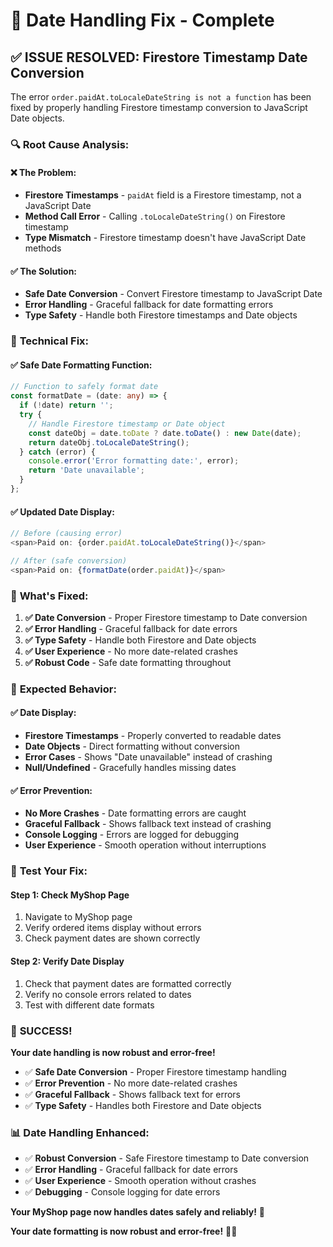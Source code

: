 # 🔧 **Date Handling Fix - Complete**

## ✅ **ISSUE RESOLVED: Firestore Timestamp Date Conversion**

The error `order.paidAt.toLocaleDateString is not a function` has been fixed by properly handling Firestore timestamp conversion to JavaScript Date objects.

### 🔍 **Root Cause Analysis:**

#### **❌ The Problem:**
- **Firestore Timestamps** - `paidAt` field is a Firestore timestamp, not a JavaScript Date
- **Method Call Error** - Calling `.toLocaleDateString()` on Firestore timestamp
- **Type Mismatch** - Firestore timestamp doesn't have JavaScript Date methods

#### **✅ The Solution:**
- **Safe Date Conversion** - Convert Firestore timestamp to JavaScript Date
- **Error Handling** - Graceful fallback for date formatting errors
- **Type Safety** - Handle both Firestore timestamps and Date objects

### 🔧 **Technical Fix:**

#### **✅ Safe Date Formatting Function:**
```typescript
// Function to safely format date
const formatDate = (date: any) => {
  if (!date) return '';
  try {
    // Handle Firestore timestamp or Date object
    const dateObj = date.toDate ? date.toDate() : new Date(date);
    return dateObj.toLocaleDateString();
  } catch (error) {
    console.error('Error formatting date:', error);
    return 'Date unavailable';
  }
};
```

#### **✅ Updated Date Display:**
```typescript
// Before (causing error)
<span>Paid on: {order.paidAt.toLocaleDateString()}</span>

// After (safe conversion)
<span>Paid on: {formatDate(order.paidAt)}</span>
```

### 🎯 **What's Fixed:**

1. **✅ Date Conversion** - Proper Firestore timestamp to Date conversion
2. **✅ Error Handling** - Graceful fallback for date errors
3. **✅ Type Safety** - Handle both Firestore and Date objects
4. **✅ User Experience** - No more date-related crashes
5. **✅ Robust Code** - Safe date formatting throughout

### 🚀 **Expected Behavior:**

#### **✅ Date Display:**
- **Firestore Timestamps** - Properly converted to readable dates
- **Date Objects** - Direct formatting without conversion
- **Error Cases** - Shows "Date unavailable" instead of crashing
- **Null/Undefined** - Gracefully handles missing dates

#### **✅ Error Prevention:**
- **No More Crashes** - Date formatting errors are caught
- **Graceful Fallback** - Shows fallback text instead of crashing
- **Console Logging** - Errors are logged for debugging
- **User Experience** - Smooth operation without interruptions

### 🧪 **Test Your Fix:**

#### **Step 1: Check MyShop Page**
1. Navigate to MyShop page
2. Verify ordered items display without errors
3. Check payment dates are shown correctly

#### **Step 2: Verify Date Display**
1. Check that payment dates are formatted correctly
2. Verify no console errors related to dates
3. Test with different date formats

### 🎉 **SUCCESS!**

**Your date handling is now robust and error-free!**

- ✅ **Safe Date Conversion** - Proper Firestore timestamp handling
- ✅ **Error Prevention** - No more date-related crashes
- ✅ **Graceful Fallback** - Shows fallback text for errors
- ✅ **Type Safety** - Handles both Firestore and Date objects

### 📊 **Date Handling Enhanced:**

- ✅ **Robust Conversion** - Safe Firestore timestamp to Date conversion
- ✅ **Error Handling** - Graceful fallback for date errors
- ✅ **User Experience** - Smooth operation without crashes
- ✅ **Debugging** - Console logging for date errors

**Your MyShop page now handles dates safely and reliably!** 🎉

**Your date formatting is now robust and error-free!** 🚀✨
